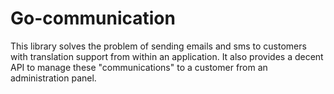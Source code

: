 Go-communication
================

This library solves the problem of sending emails and sms to customers with translation support from within an application.
It also provides a decent API to manage these "communications" to a customer from an administration panel.